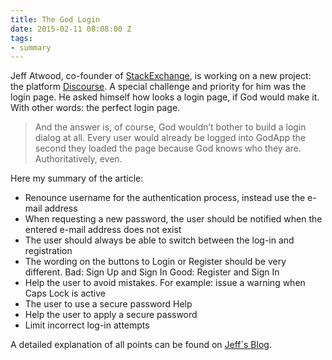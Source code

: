 ```yaml
---
title: The God Login
date: 2015-02-11 08:08:00 Z
tags:
- summary
---
```


Jeff Atwood, co-founder of [StackExchange](http://stackexchange.com/), is working on a new project: the platform [Discourse](http://www.discourse.org/). A special challenge and priority for him was the login page. He asked himself how looks a login page, if God would make it. With other words: the perfect login page.

> And the answer is, of course, God wouldn’t bother to build a login dialog at all. Every user would already be logged into GodApp the second they loaded the page because God knows who they are. Authoritatively, even.

Here my summary of the article:

- Renounce username for the authentication process, instead use the e-mail address
- When requesting a new password, the user should be notified when the entered e-mail address does not exist
- The user should always be able to switch between the log-in and registration
- The wording on the buttons to Login or Register should be very different. 
Bad: Sign Up and Sign In 
Good: Register and Sign In
- Help the user to avoid mistakes. For example: issue a warning when Caps Lock is active
- The user to use a secure password Help
- Help the user to apply a secure password
- Limit incorrect log-in attempts

A detailed explanation of all points can be found on [Jeff´s Blog](http://blog.codinghorror.com/the-god-login/).